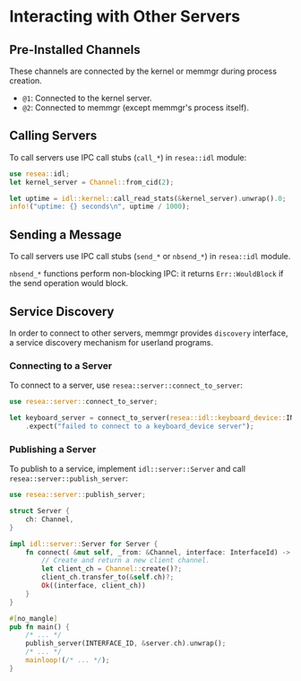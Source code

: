 # Interacting with Other Servers

## Pre-Installed Channels
These channels are connected by the kernel or memmgr during process creation.

- `@1`: Connected to the kernel server.
- `@2`: Connected to memmgr (except memmgr's process itself).

## Calling Servers
To call servers use IPC call stubs (`call_*`) in `resea::idl` module:

```rust
use resea::idl;
let kernel_server = Channel::from_cid(2);

let uptime = idl::kernel::call_read_stats(&kernel_server).unwrap().0;
info!("uptime: {} seconds\n", uptime / 1000);
```

## Sending a Message
To call servers use IPC call stubs (`send_*` or `nbsend_*`) in `resea::idl` module.

`nbsend_*` functions perform non-blocking IPC: it returns `Err::WouldBlock` if
the send operation would block.

## Service Discovery
In order to connect to other servers, memmgr provides `discovery` interface,
a service discovery mechanism for userland programs.

### Connecting to a Server
To connect to a server, use `resea::server::connect_to_server`:

```rust
use resea::server::connect_to_server;

let keyboard_server = connect_to_server(resea::idl::keyboard_device::INTERFACE_ID)
    .expect("failed to connect to a keyboard_device server");
```

### Publishing a Server
To publish to a service, implement `idl::server::Server` and call
`resea::server::publish_server`:

```rust
use resea::server::publish_server;

struct Server {
    ch: Channel,
}

impl idl::server::Server for Server {
    fn connect( &mut self, _from: &Channel, interface: InterfaceId) -> Result<(InterfaceId, Channel)> {
        // Create and return a new client channel.
        let client_ch = Channel::create()?;
        client_ch.transfer_to(&self.ch)?;
        Ok((interface, client_ch))
    }
}

#[no_mangle]
pub fn main() {
    /* ... */
    publish_server(INTERFACE_ID, &server.ch).unwrap();
    /* ... */
    mainloop!(/* ... */);
}
```
